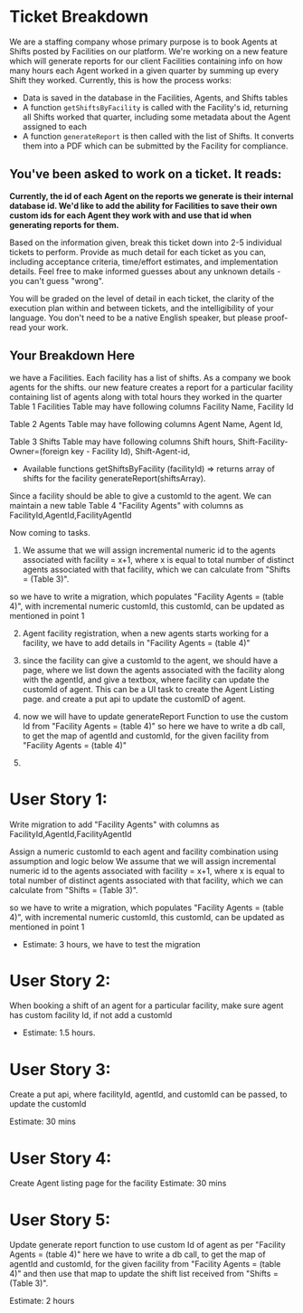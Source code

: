 # Ticket Breakdown
We are a staffing company whose primary purpose is to book Agents at Shifts posted by Facilities on our platform. We're working on a new feature which will generate reports for our client Facilities containing info on how many hours each Agent worked in a given quarter by summing up every Shift they worked. Currently, this is how the process works:

- Data is saved in the database in the Facilities, Agents, and Shifts tables
- A function `getShiftsByFacility` is called with the Facility's id, returning all Shifts worked that quarter, including some metadata about the Agent assigned to each
- A function `generateReport` is then called with the list of Shifts. It converts them into a PDF which can be submitted by the Facility for compliance.

## You've been asked to work on a ticket. It reads:

**Currently, the id of each Agent on the reports we generate is their internal database id. We'd like to add the ability for Facilities to save their own custom ids for each Agent they work with and use that id when generating reports for them.**


Based on the information given, break this ticket down into 2-5 individual tickets to perform. Provide as much detail for each ticket as you can, including acceptance criteria, time/effort estimates, and implementation details. Feel free to make informed guesses about any unknown details - you can't guess "wrong".


You will be graded on the level of detail in each ticket, the clarity of the execution plan within and between tickets, and the intelligibility of your language. You don't need to be a native English speaker, but please proof-read your work.

## Your Breakdown Here

we have a Facilities. Each facility has a list of shifts. As a company we book agents for the shifts.
our new feature creates a report for a particular facility containing list of agents along with total hours they worked in the quarter
Table 1
Facilities Table may have following columns
Facility Name, Facility Id

Table 2
Agents Table may have following columns
Agent Name, Agent Id,

Table 3
Shifts Table may have following columns
Shift hours, Shift-Facility-Owner=(foreign key - Facility Id), Shift-Agent-id,

- Available functions
getShiftsByFacility (facilityId) => returns array of shifts for the facility
generateReport(shiftsArray).

Since a facility should be able to give a customId to the agent. We can maintain a new table
Table 4
"Facility Agents" with columns as
FacilityId,AgentId,FacilityAgentId

Now coming to tasks.
1. We assume that we will assign incremental numeric id to the agents associated with facility = x+1, where  x is equal to total number of distinct agents associated with that facility, which we can calculate from "Shifts = (Table 3)".

 so we have to write a migration, which populates "Facility Agents = (table 4)", with incremental numeric customId, this customId, can be updated as mentioned in point 1

2. Agent facility registration, when a new agents starts working for a facility, we have to add details in "Facility Agents = (table 4)"

3. since the facility can give a customId to the agent, we should have a page, where we list down the agents associated with the facility along with the agentId, and give a textbox, where facility can update the customId of agent.
This can be a UI task to create the Agent Listing page. and create a put api to update the customID of agent.

4. now we will have to update generateReport Function to use the custom Id from "Facility Agents = (table 4)"
so here we have to write a db call, to get the map of agentId and customId, for the given facility from "Facility Agents = (table 4)"


5.

# User Story 1:
Write migration to add "Facility Agents" with columns as
FacilityId,AgentId,FacilityAgentId

Assign a numeric customId to each agent and facility combination using assumption and logic below
    We assume that we will assign incremental numeric id to the agents associated with facility = x+1, where  x is equal to total number of distinct agents associated with that facility, which we can calculate from "Shifts = (Table 3)".

   so we have to write a migration, which populates "Facility Agents = (table 4)", with incremental numeric customId, this customId, can be updated as mentioned in point 1

- Estimate: 3 hours, we have to test the migration

# User Story 2:
When booking a shift of an agent for a particular facility, make sure agent has custom facility Id, if not add a customId

- Estimate: 1.5 hours.

# User Story 3:
Create a put api, where facilityId, agentId, and customId can be passed, to update the customId

Estimate: 30 mins

# User Story 4:
Create Agent listing page for the facility
Estimate: 30 mins

# User Story 5:
Update generate report function to use custom Id of agent as per "Facility Agents = (table 4)"
here we have to write a db call, to get the map of agentId and customId, for the given facility from "Facility Agents = (table 4)"
 and then use that map to update the shift list received from "Shifts = (Table 3)".

Estimate: 2 hours
